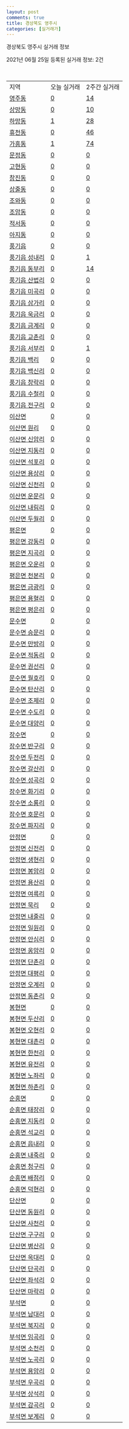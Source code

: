 ```yaml
---
layout: post
comments: true
title: 경상북도 영주시
categories: [실거래가]
---
```


경상북도 영주시 실거래 정보

2021년 06월 25일 등록된 실거래 정보: 2건

<script type="text/javascript">
  google.charts.load('current', {'packages':['corechart']});
  google.charts.setOnLoadCallback(drawChart);

  function drawChart() {
    var data = google.visualization.arrayToDataTable([['거래일', '매매', '전월세', '전매'], ['2021-03', 3, 0, 0], ['2021-04', 37, 5, 6], ['2021-05', 56, 11, 16], ['2021-06', 42, 7, 5]]);

    var options = {
      title: '최근 유형별 거래량 추이',
      legend: { position: 'bottom' }
    };

    var chart = new google.visualization.LineChart(document.getElementById('columnchart_material'));
    chart.draw(data, (options));
  }
</script>

<div id="columnchart_material" style="width: 450px; margin-left: -35px"></div>
<br>
<table class="sortable">
  <tr>
    <td>지역</td>
    <td>오늘 실거래</td>
    <td>2주간 실거래</td>
  </tr>

  
  <tr class="item">
    <td><a href="4721010100.html">영주동</a></td>
    <td><a href="4721010100.html">0</a></td>
    <td><a href="4721010100.html">14</a></td>
  </tr>
    

  <tr class="item">
    <td><a href="4721010200.html">상망동</a></td>
    <td><a href="4721010200.html">0</a></td>
    <td><a href="4721010200.html">10</a></td>
  </tr>
    

  <tr class="item">
    <td><a href="4721010300.html">하망동</a></td>
    <td><a href="4721010300.html">1</a></td>
    <td><a href="4721010300.html">28</a></td>
  </tr>
    

  <tr class="item">
    <td><a href="4721010400.html">휴천동</a></td>
    <td><a href="4721010400.html">0</a></td>
    <td><a href="4721010400.html">46</a></td>
  </tr>
    

  <tr class="item">
    <td><a href="4721010500.html">가흥동</a></td>
    <td><a href="4721010500.html">1</a></td>
    <td><a href="4721010500.html">74</a></td>
  </tr>
    

  <tr class="item">
    <td><a href="4721010600.html">문정동</a></td>
    <td><a href="4721010600.html">0</a></td>
    <td><a href="4721010600.html">0</a></td>
  </tr>
    

  <tr class="item">
    <td><a href="4721010700.html">고현동</a></td>
    <td><a href="4721010700.html">0</a></td>
    <td><a href="4721010700.html">0</a></td>
  </tr>
    

  <tr class="item">
    <td><a href="4721010800.html">창진동</a></td>
    <td><a href="4721010800.html">0</a></td>
    <td><a href="4721010800.html">0</a></td>
  </tr>
    

  <tr class="item">
    <td><a href="4721010900.html">상줄동</a></td>
    <td><a href="4721010900.html">0</a></td>
    <td><a href="4721010900.html">0</a></td>
  </tr>
    

  <tr class="item">
    <td><a href="4721011000.html">조와동</a></td>
    <td><a href="4721011000.html">0</a></td>
    <td><a href="4721011000.html">0</a></td>
  </tr>
    

  <tr class="item">
    <td><a href="4721011100.html">조암동</a></td>
    <td><a href="4721011100.html">0</a></td>
    <td><a href="4721011100.html">0</a></td>
  </tr>
    

  <tr class="item">
    <td><a href="4721011200.html">적서동</a></td>
    <td><a href="4721011200.html">0</a></td>
    <td><a href="4721011200.html">0</a></td>
  </tr>
    

  <tr class="item">
    <td><a href="4721011300.html">아지동</a></td>
    <td><a href="4721011300.html">0</a></td>
    <td><a href="4721011300.html">0</a></td>
  </tr>
    

  <tr class="item">
    <td><a href="4721025000.html">풍기읍</a></td>
    <td><a href="4721025000.html">0</a></td>
    <td><a href="4721025000.html">0</a></td>
  </tr>
    

  <tr class="item">
    <td><a href="4721025021.html">풍기읍 성내리</a></td>
    <td><a href="4721025021.html">0</a></td>
    <td><a href="4721025021.html">1</a></td>
  </tr>
    

  <tr class="item">
    <td><a href="4721025022.html">풍기읍 동부리</a></td>
    <td><a href="4721025022.html">0</a></td>
    <td><a href="4721025022.html">14</a></td>
  </tr>
    

  <tr class="item">
    <td><a href="4721025023.html">풍기읍 산법리</a></td>
    <td><a href="4721025023.html">0</a></td>
    <td><a href="4721025023.html">0</a></td>
  </tr>
    

  <tr class="item">
    <td><a href="4721025024.html">풍기읍 미곡리</a></td>
    <td><a href="4721025024.html">0</a></td>
    <td><a href="4721025024.html">0</a></td>
  </tr>
    

  <tr class="item">
    <td><a href="4721025025.html">풍기읍 삼가리</a></td>
    <td><a href="4721025025.html">0</a></td>
    <td><a href="4721025025.html">0</a></td>
  </tr>
    

  <tr class="item">
    <td><a href="4721025026.html">풍기읍 욱금리</a></td>
    <td><a href="4721025026.html">0</a></td>
    <td><a href="4721025026.html">0</a></td>
  </tr>
    

  <tr class="item">
    <td><a href="4721025027.html">풍기읍 금계리</a></td>
    <td><a href="4721025027.html">0</a></td>
    <td><a href="4721025027.html">0</a></td>
  </tr>
    

  <tr class="item">
    <td><a href="4721025028.html">풍기읍 교촌리</a></td>
    <td><a href="4721025028.html">0</a></td>
    <td><a href="4721025028.html">0</a></td>
  </tr>
    

  <tr class="item">
    <td><a href="4721025029.html">풍기읍 서부리</a></td>
    <td><a href="4721025029.html">0</a></td>
    <td><a href="4721025029.html">1</a></td>
  </tr>
    

  <tr class="item">
    <td><a href="4721025030.html">풍기읍 백리</a></td>
    <td><a href="4721025030.html">0</a></td>
    <td><a href="4721025030.html">0</a></td>
  </tr>
    

  <tr class="item">
    <td><a href="4721025031.html">풍기읍 백신리</a></td>
    <td><a href="4721025031.html">0</a></td>
    <td><a href="4721025031.html">0</a></td>
  </tr>
    

  <tr class="item">
    <td><a href="4721025032.html">풍기읍 창락리</a></td>
    <td><a href="4721025032.html">0</a></td>
    <td><a href="4721025032.html">0</a></td>
  </tr>
    

  <tr class="item">
    <td><a href="4721025033.html">풍기읍 수철리</a></td>
    <td><a href="4721025033.html">0</a></td>
    <td><a href="4721025033.html">0</a></td>
  </tr>
    

  <tr class="item">
    <td><a href="4721025034.html">풍기읍 전구리</a></td>
    <td><a href="4721025034.html">0</a></td>
    <td><a href="4721025034.html">0</a></td>
  </tr>
    

  <tr class="item">
    <td><a href="4721031000.html">이산면</a></td>
    <td><a href="4721031000.html">0</a></td>
    <td><a href="4721031000.html">0</a></td>
  </tr>
    

  <tr class="item">
    <td><a href="4721031021.html">이산면 원리</a></td>
    <td><a href="4721031021.html">0</a></td>
    <td><a href="4721031021.html">0</a></td>
  </tr>
    

  <tr class="item">
    <td><a href="4721031022.html">이산면 신암리</a></td>
    <td><a href="4721031022.html">0</a></td>
    <td><a href="4721031022.html">0</a></td>
  </tr>
    

  <tr class="item">
    <td><a href="4721031023.html">이산면 지동리</a></td>
    <td><a href="4721031023.html">0</a></td>
    <td><a href="4721031023.html">0</a></td>
  </tr>
    

  <tr class="item">
    <td><a href="4721031024.html">이산면 석포리</a></td>
    <td><a href="4721031024.html">0</a></td>
    <td><a href="4721031024.html">0</a></td>
  </tr>
    

  <tr class="item">
    <td><a href="4721031025.html">이산면 용상리</a></td>
    <td><a href="4721031025.html">0</a></td>
    <td><a href="4721031025.html">0</a></td>
  </tr>
    

  <tr class="item">
    <td><a href="4721031026.html">이산면 신천리</a></td>
    <td><a href="4721031026.html">0</a></td>
    <td><a href="4721031026.html">0</a></td>
  </tr>
    

  <tr class="item">
    <td><a href="4721031027.html">이산면 운문리</a></td>
    <td><a href="4721031027.html">0</a></td>
    <td><a href="4721031027.html">0</a></td>
  </tr>
    

  <tr class="item">
    <td><a href="4721031028.html">이산면 내림리</a></td>
    <td><a href="4721031028.html">0</a></td>
    <td><a href="4721031028.html">0</a></td>
  </tr>
    

  <tr class="item">
    <td><a href="4721031029.html">이산면 두월리</a></td>
    <td><a href="4721031029.html">0</a></td>
    <td><a href="4721031029.html">0</a></td>
  </tr>
    

  <tr class="item">
    <td><a href="4721032000.html">평은면</a></td>
    <td><a href="4721032000.html">0</a></td>
    <td><a href="4721032000.html">0</a></td>
  </tr>
    

  <tr class="item">
    <td><a href="4721032021.html">평은면 강동리</a></td>
    <td><a href="4721032021.html">0</a></td>
    <td><a href="4721032021.html">0</a></td>
  </tr>
    

  <tr class="item">
    <td><a href="4721032022.html">평은면 지곡리</a></td>
    <td><a href="4721032022.html">0</a></td>
    <td><a href="4721032022.html">0</a></td>
  </tr>
    

  <tr class="item">
    <td><a href="4721032023.html">평은면 오운리</a></td>
    <td><a href="4721032023.html">0</a></td>
    <td><a href="4721032023.html">0</a></td>
  </tr>
    

  <tr class="item">
    <td><a href="4721032024.html">평은면 천본리</a></td>
    <td><a href="4721032024.html">0</a></td>
    <td><a href="4721032024.html">0</a></td>
  </tr>
    

  <tr class="item">
    <td><a href="4721032025.html">평은면 금광리</a></td>
    <td><a href="4721032025.html">0</a></td>
    <td><a href="4721032025.html">0</a></td>
  </tr>
    

  <tr class="item">
    <td><a href="4721032026.html">평은면 용혈리</a></td>
    <td><a href="4721032026.html">0</a></td>
    <td><a href="4721032026.html">0</a></td>
  </tr>
    

  <tr class="item">
    <td><a href="4721032027.html">평은면 평은리</a></td>
    <td><a href="4721032027.html">0</a></td>
    <td><a href="4721032027.html">0</a></td>
  </tr>
    

  <tr class="item">
    <td><a href="4721033000.html">문수면</a></td>
    <td><a href="4721033000.html">0</a></td>
    <td><a href="4721033000.html">0</a></td>
  </tr>
    

  <tr class="item">
    <td><a href="4721033021.html">문수면 승문리</a></td>
    <td><a href="4721033021.html">0</a></td>
    <td><a href="4721033021.html">0</a></td>
  </tr>
    

  <tr class="item">
    <td><a href="4721033022.html">문수면 만방리</a></td>
    <td><a href="4721033022.html">0</a></td>
    <td><a href="4721033022.html">0</a></td>
  </tr>
    

  <tr class="item">
    <td><a href="4721033023.html">문수면 적동리</a></td>
    <td><a href="4721033023.html">0</a></td>
    <td><a href="4721033023.html">0</a></td>
  </tr>
    

  <tr class="item">
    <td><a href="4721033024.html">문수면 권선리</a></td>
    <td><a href="4721033024.html">0</a></td>
    <td><a href="4721033024.html">0</a></td>
  </tr>
    

  <tr class="item">
    <td><a href="4721033025.html">문수면 월호리</a></td>
    <td><a href="4721033025.html">0</a></td>
    <td><a href="4721033025.html">0</a></td>
  </tr>
    

  <tr class="item">
    <td><a href="4721033027.html">문수면 탄산리</a></td>
    <td><a href="4721033027.html">0</a></td>
    <td><a href="4721033027.html">0</a></td>
  </tr>
    

  <tr class="item">
    <td><a href="4721033028.html">문수면 조제리</a></td>
    <td><a href="4721033028.html">0</a></td>
    <td><a href="4721033028.html">0</a></td>
  </tr>
    

  <tr class="item">
    <td><a href="4721033029.html">문수면 수도리</a></td>
    <td><a href="4721033029.html">0</a></td>
    <td><a href="4721033029.html">0</a></td>
  </tr>
    

  <tr class="item">
    <td><a href="4721033030.html">문수면 대양리</a></td>
    <td><a href="4721033030.html">0</a></td>
    <td><a href="4721033030.html">0</a></td>
  </tr>
    

  <tr class="item">
    <td><a href="4721034000.html">장수면</a></td>
    <td><a href="4721034000.html">0</a></td>
    <td><a href="4721034000.html">0</a></td>
  </tr>
    

  <tr class="item">
    <td><a href="4721034021.html">장수면 반구리</a></td>
    <td><a href="4721034021.html">0</a></td>
    <td><a href="4721034021.html">0</a></td>
  </tr>
    

  <tr class="item">
    <td><a href="4721034022.html">장수면 두전리</a></td>
    <td><a href="4721034022.html">0</a></td>
    <td><a href="4721034022.html">0</a></td>
  </tr>
    

  <tr class="item">
    <td><a href="4721034023.html">장수면 갈산리</a></td>
    <td><a href="4721034023.html">0</a></td>
    <td><a href="4721034023.html">0</a></td>
  </tr>
    

  <tr class="item">
    <td><a href="4721034024.html">장수면 성곡리</a></td>
    <td><a href="4721034024.html">0</a></td>
    <td><a href="4721034024.html">0</a></td>
  </tr>
    

  <tr class="item">
    <td><a href="4721034025.html">장수면 화기리</a></td>
    <td><a href="4721034025.html">0</a></td>
    <td><a href="4721034025.html">0</a></td>
  </tr>
    

  <tr class="item">
    <td><a href="4721034026.html">장수면 소룡리</a></td>
    <td><a href="4721034026.html">0</a></td>
    <td><a href="4721034026.html">0</a></td>
  </tr>
    

  <tr class="item">
    <td><a href="4721034027.html">장수면 호문리</a></td>
    <td><a href="4721034027.html">0</a></td>
    <td><a href="4721034027.html">0</a></td>
  </tr>
    

  <tr class="item">
    <td><a href="4721034028.html">장수면 파지리</a></td>
    <td><a href="4721034028.html">0</a></td>
    <td><a href="4721034028.html">0</a></td>
  </tr>
    

  <tr class="item">
    <td><a href="4721035000.html">안정면</a></td>
    <td><a href="4721035000.html">0</a></td>
    <td><a href="4721035000.html">0</a></td>
  </tr>
    

  <tr class="item">
    <td><a href="4721035021.html">안정면 신전리</a></td>
    <td><a href="4721035021.html">0</a></td>
    <td><a href="4721035021.html">0</a></td>
  </tr>
    

  <tr class="item">
    <td><a href="4721035022.html">안정면 생현리</a></td>
    <td><a href="4721035022.html">0</a></td>
    <td><a href="4721035022.html">0</a></td>
  </tr>
    

  <tr class="item">
    <td><a href="4721035023.html">안정면 봉암리</a></td>
    <td><a href="4721035023.html">0</a></td>
    <td><a href="4721035023.html">0</a></td>
  </tr>
    

  <tr class="item">
    <td><a href="4721035024.html">안정면 용산리</a></td>
    <td><a href="4721035024.html">0</a></td>
    <td><a href="4721035024.html">0</a></td>
  </tr>
    

  <tr class="item">
    <td><a href="4721035025.html">안정면 여륵리</a></td>
    <td><a href="4721035025.html">0</a></td>
    <td><a href="4721035025.html">0</a></td>
  </tr>
    

  <tr class="item">
    <td><a href="4721035026.html">안정면 묵리</a></td>
    <td><a href="4721035026.html">0</a></td>
    <td><a href="4721035026.html">0</a></td>
  </tr>
    

  <tr class="item">
    <td><a href="4721035027.html">안정면 내줄리</a></td>
    <td><a href="4721035027.html">0</a></td>
    <td><a href="4721035027.html">0</a></td>
  </tr>
    

  <tr class="item">
    <td><a href="4721035028.html">안정면 일원리</a></td>
    <td><a href="4721035028.html">0</a></td>
    <td><a href="4721035028.html">0</a></td>
  </tr>
    

  <tr class="item">
    <td><a href="4721035029.html">안정면 안심리</a></td>
    <td><a href="4721035029.html">0</a></td>
    <td><a href="4721035029.html">0</a></td>
  </tr>
    

  <tr class="item">
    <td><a href="4721035030.html">안정면 옹암리</a></td>
    <td><a href="4721035030.html">0</a></td>
    <td><a href="4721035030.html">0</a></td>
  </tr>
    

  <tr class="item">
    <td><a href="4721035031.html">안정면 단촌리</a></td>
    <td><a href="4721035031.html">0</a></td>
    <td><a href="4721035031.html">0</a></td>
  </tr>
    

  <tr class="item">
    <td><a href="4721035032.html">안정면 대평리</a></td>
    <td><a href="4721035032.html">0</a></td>
    <td><a href="4721035032.html">0</a></td>
  </tr>
    

  <tr class="item">
    <td><a href="4721035033.html">안정면 오계리</a></td>
    <td><a href="4721035033.html">0</a></td>
    <td><a href="4721035033.html">0</a></td>
  </tr>
    

  <tr class="item">
    <td><a href="4721035034.html">안정면 동촌리</a></td>
    <td><a href="4721035034.html">0</a></td>
    <td><a href="4721035034.html">0</a></td>
  </tr>
    

  <tr class="item">
    <td><a href="4721036000.html">봉현면</a></td>
    <td><a href="4721036000.html">0</a></td>
    <td><a href="4721036000.html">0</a></td>
  </tr>
    

  <tr class="item">
    <td><a href="4721036021.html">봉현면 두산리</a></td>
    <td><a href="4721036021.html">0</a></td>
    <td><a href="4721036021.html">0</a></td>
  </tr>
    

  <tr class="item">
    <td><a href="4721036022.html">봉현면 오현리</a></td>
    <td><a href="4721036022.html">0</a></td>
    <td><a href="4721036022.html">0</a></td>
  </tr>
    

  <tr class="item">
    <td><a href="4721036023.html">봉현면 대촌리</a></td>
    <td><a href="4721036023.html">0</a></td>
    <td><a href="4721036023.html">0</a></td>
  </tr>
    

  <tr class="item">
    <td><a href="4721036024.html">봉현면 한천리</a></td>
    <td><a href="4721036024.html">0</a></td>
    <td><a href="4721036024.html">0</a></td>
  </tr>
    

  <tr class="item">
    <td><a href="4721036025.html">봉현면 유전리</a></td>
    <td><a href="4721036025.html">0</a></td>
    <td><a href="4721036025.html">0</a></td>
  </tr>
    

  <tr class="item">
    <td><a href="4721036026.html">봉현면 노좌리</a></td>
    <td><a href="4721036026.html">0</a></td>
    <td><a href="4721036026.html">0</a></td>
  </tr>
    

  <tr class="item">
    <td><a href="4721036027.html">봉현면 하촌리</a></td>
    <td><a href="4721036027.html">0</a></td>
    <td><a href="4721036027.html">0</a></td>
  </tr>
    

  <tr class="item">
    <td><a href="4721037000.html">순흥면</a></td>
    <td><a href="4721037000.html">0</a></td>
    <td><a href="4721037000.html">0</a></td>
  </tr>
    

  <tr class="item">
    <td><a href="4721037021.html">순흥면 태장리</a></td>
    <td><a href="4721037021.html">0</a></td>
    <td><a href="4721037021.html">0</a></td>
  </tr>
    

  <tr class="item">
    <td><a href="4721037022.html">순흥면 지동리</a></td>
    <td><a href="4721037022.html">0</a></td>
    <td><a href="4721037022.html">0</a></td>
  </tr>
    

  <tr class="item">
    <td><a href="4721037023.html">순흥면 석교리</a></td>
    <td><a href="4721037023.html">0</a></td>
    <td><a href="4721037023.html">0</a></td>
  </tr>
    

  <tr class="item">
    <td><a href="4721037024.html">순흥면 읍내리</a></td>
    <td><a href="4721037024.html">0</a></td>
    <td><a href="4721037024.html">0</a></td>
  </tr>
    

  <tr class="item">
    <td><a href="4721037025.html">순흥면 내죽리</a></td>
    <td><a href="4721037025.html">0</a></td>
    <td><a href="4721037025.html">0</a></td>
  </tr>
    

  <tr class="item">
    <td><a href="4721037026.html">순흥면 청구리</a></td>
    <td><a href="4721037026.html">0</a></td>
    <td><a href="4721037026.html">0</a></td>
  </tr>
    

  <tr class="item">
    <td><a href="4721037027.html">순흥면 배점리</a></td>
    <td><a href="4721037027.html">0</a></td>
    <td><a href="4721037027.html">0</a></td>
  </tr>
    

  <tr class="item">
    <td><a href="4721037028.html">순흥면 덕현리</a></td>
    <td><a href="4721037028.html">0</a></td>
    <td><a href="4721037028.html">0</a></td>
  </tr>
    

  <tr class="item">
    <td><a href="4721038000.html">단산면</a></td>
    <td><a href="4721038000.html">0</a></td>
    <td><a href="4721038000.html">0</a></td>
  </tr>
    

  <tr class="item">
    <td><a href="4721038021.html">단산면 동원리</a></td>
    <td><a href="4721038021.html">0</a></td>
    <td><a href="4721038021.html">0</a></td>
  </tr>
    

  <tr class="item">
    <td><a href="4721038022.html">단산면 사천리</a></td>
    <td><a href="4721038022.html">0</a></td>
    <td><a href="4721038022.html">0</a></td>
  </tr>
    

  <tr class="item">
    <td><a href="4721038023.html">단산면 구구리</a></td>
    <td><a href="4721038023.html">0</a></td>
    <td><a href="4721038023.html">0</a></td>
  </tr>
    

  <tr class="item">
    <td><a href="4721038024.html">단산면 병산리</a></td>
    <td><a href="4721038024.html">0</a></td>
    <td><a href="4721038024.html">0</a></td>
  </tr>
    

  <tr class="item">
    <td><a href="4721038025.html">단산면 옥대리</a></td>
    <td><a href="4721038025.html">0</a></td>
    <td><a href="4721038025.html">0</a></td>
  </tr>
    

  <tr class="item">
    <td><a href="4721038026.html">단산면 단곡리</a></td>
    <td><a href="4721038026.html">0</a></td>
    <td><a href="4721038026.html">0</a></td>
  </tr>
    

  <tr class="item">
    <td><a href="4721038027.html">단산면 좌석리</a></td>
    <td><a href="4721038027.html">0</a></td>
    <td><a href="4721038027.html">0</a></td>
  </tr>
    

  <tr class="item">
    <td><a href="4721038028.html">단산면 마락리</a></td>
    <td><a href="4721038028.html">0</a></td>
    <td><a href="4721038028.html">0</a></td>
  </tr>
    

  <tr class="item">
    <td><a href="4721039000.html">부석면</a></td>
    <td><a href="4721039000.html">0</a></td>
    <td><a href="4721039000.html">0</a></td>
  </tr>
    

  <tr class="item">
    <td><a href="4721039021.html">부석면 남대리</a></td>
    <td><a href="4721039021.html">0</a></td>
    <td><a href="4721039021.html">0</a></td>
  </tr>
    

  <tr class="item">
    <td><a href="4721039022.html">부석면 북지리</a></td>
    <td><a href="4721039022.html">0</a></td>
    <td><a href="4721039022.html">0</a></td>
  </tr>
    

  <tr class="item">
    <td><a href="4721039023.html">부석면 임곡리</a></td>
    <td><a href="4721039023.html">0</a></td>
    <td><a href="4721039023.html">0</a></td>
  </tr>
    

  <tr class="item">
    <td><a href="4721039024.html">부석면 소천리</a></td>
    <td><a href="4721039024.html">0</a></td>
    <td><a href="4721039024.html">0</a></td>
  </tr>
    

  <tr class="item">
    <td><a href="4721039025.html">부석면 노곡리</a></td>
    <td><a href="4721039025.html">0</a></td>
    <td><a href="4721039025.html">0</a></td>
  </tr>
    

  <tr class="item">
    <td><a href="4721039026.html">부석면 용암리</a></td>
    <td><a href="4721039026.html">0</a></td>
    <td><a href="4721039026.html">0</a></td>
  </tr>
    

  <tr class="item">
    <td><a href="4721039027.html">부석면 우곡리</a></td>
    <td><a href="4721039027.html">0</a></td>
    <td><a href="4721039027.html">0</a></td>
  </tr>
    

  <tr class="item">
    <td><a href="4721039028.html">부석면 상석리</a></td>
    <td><a href="4721039028.html">0</a></td>
    <td><a href="4721039028.html">0</a></td>
  </tr>
    

  <tr class="item">
    <td><a href="4721039029.html">부석면 감곡리</a></td>
    <td><a href="4721039029.html">0</a></td>
    <td><a href="4721039029.html">0</a></td>
  </tr>
    

  <tr class="item">
    <td><a href="4721039030.html">부석면 보계리</a></td>
    <td><a href="4721039030.html">0</a></td>
    <td><a href="4721039030.html">0</a></td>
  </tr>
    


</table>


    